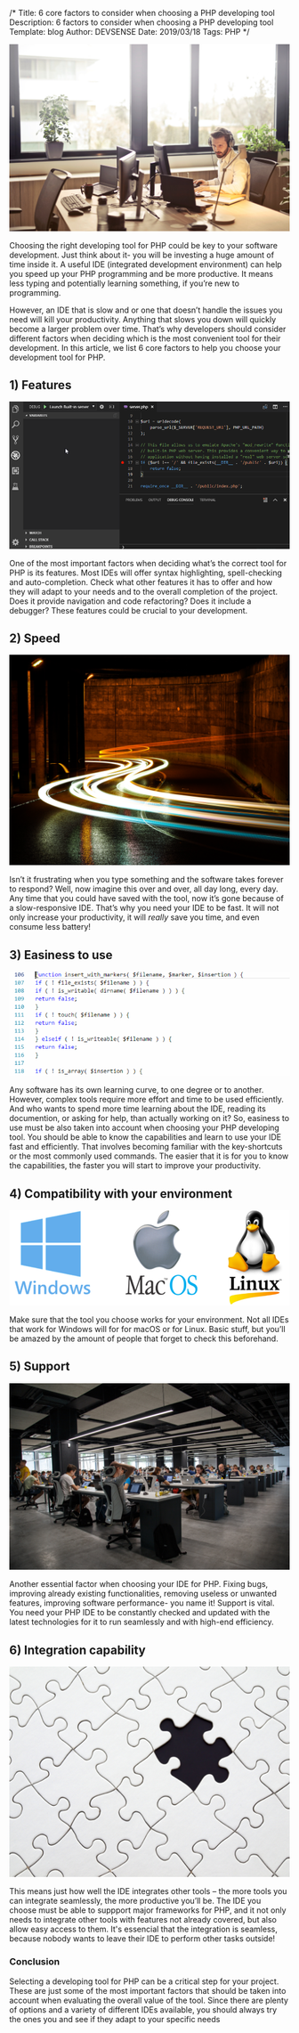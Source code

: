 ﻿/*
Title: 6 core factors to consider when choosing a PHP developing tool
Description: 6 factors to consider when choosing a PHP developing tool
Template: blog
Author: DEVSENSE
Date: 2019/03/18
Tags: PHP
*/


![](img/adult-beard-business-845451.jpg)

Choosing the right developing tool for PHP could be key to your software development. Just think about it- you will be investing a huge amount of time inside it. A useful IDE (integrated development environment) can help you speed up your PHP programming and be more productive. It means less typing and potentially learning something, if you’re new to programming.

However, an IDE that is slow and or one that doesn’t handle the issues you need will kill your productivity. Anything that slows you down will quickly become a larger problem over time. That’s why developers should consider different factors when deciding which is the most convenient tool for their development. In this article, we list 6 core factors to help you choose your development tool for PHP.

## 1) Features

![Debugging with PHP Tools for VS Code](img/debug-start_server-and-set_value[19429].gif)

One of the most important factors when deciding what’s the correct tool for PHP is its features. Most IDEs will offer syntax highlighting, spell-checking and auto-completion. Check what other features it has to offer and how they will adapt to your needs and to the overall completion of the project. Does it provide navigation and code refactoring? Does it include a debugger? These features could be crucial to your development.

## 2) Speed

![](img/marc-sendra-martorell-427335-unsplash.jpg)

Isn’t it frustrating when you type something and the software takes forever to respond? Well, now imagine this over and over, all day long, every day. Any time that you could have saved with the tool, now it’s gone because of a slow-responsive IDE. That’s why you need your IDE to be fast. It will not only increase your productivity, it will *really* save you time, and even consume less battery!

## 3) Easiness to use

![](img/format-document.gif)

Any software has its own learning curve, to one degree or to another. However, complex tools require more effort and time to be used efficiently. And who wants to spend more time learning about the IDE, reading its documention, or asking for help, than actually working on it? So, easiness to use must be also taken into account when choosing your PHP developing tool. You should be able to know the capabilities and learn to use your IDE fast and efficiently. That involves becoming familiar with the key-shortcuts or the most commonly used commands. The easier that it is for you to know the capabilities, the faster you will start to improve your productivity.

## 4)	Compatibility with your environment

![Windows macOS Linux](img/Windows-Mac-Linux.png)

Make sure that the tool you choose works for your environment. Not all IDEs that work for Windows will for for macOS or for Linux. Basic stuff, but you’ll be amazed by the amount of people that forget to check this beforehand. 

## 5) Support

![](img/alex-kotliarskyi-361081-unsplash.jpg)

Another essential factor when choosing your IDE for PHP. Fixing bugs, improving already existing functionalities, removing useless or unwanted features, improving software performance- you name it! Support is vital. You need your PHP IDE to be constantly checked and updated with the latest technologies for it to run seamlessly and with high-end efficiency. 

## 6) Integration capability

![](img/black-and-white-black-and-white-challenge-262488.jpg)

This means just how well the IDE integrates other tools – the more tools you can integrate seamlessly, the more productive you’ll be. The IDE you choose must be able to suppport major frameworks for PHP, and it not only needs to integrate other tools with features not already covered, but also allow easy access to them. It's essencial that the integration is seamless, because nobody wants to leave their IDE to perform other tasks outside!

### Conclusion

Selecting a developing tool for PHP can be a critical step for your project. These are just some of the most important factors that should be taken into account when evaluating the overall value of the tool. 
Since there are plenty of options and a variety of different IDEs available, you should always try the ones you and see if they adapt to your specific needs





